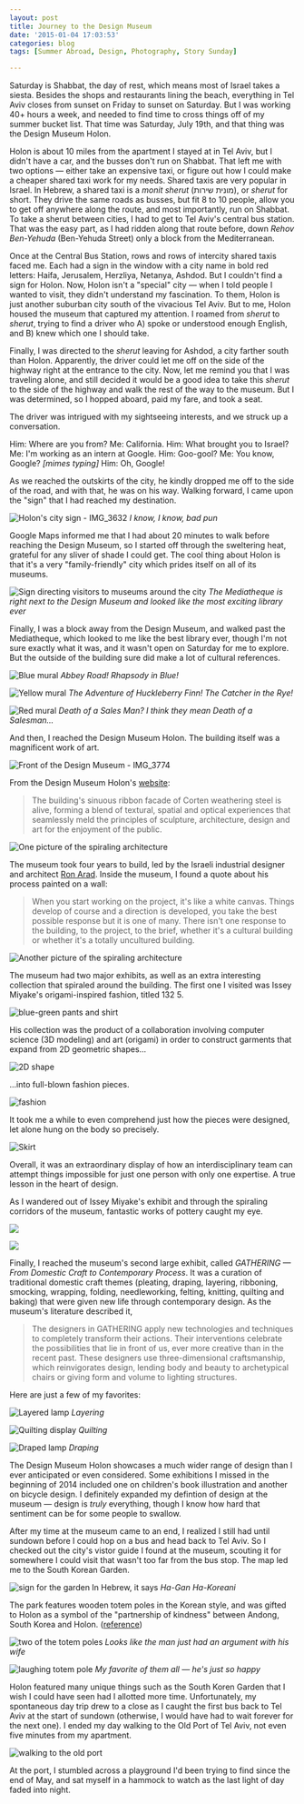```yaml
---
layout: post
title: Journey to the Design Museum
date: '2015-01-04 17:03:53'
categories: blog
tags: [Summer Abroad, Design, Photography, Story Sunday]

---
```


Saturday is Shabbat, the day of rest, which means most of Israel takes a siesta. Besides the shops and restaurants lining the beach, everything in Tel Aviv closes from sunset on Friday to sunset on Saturday. But I was working 40+ hours a week, and needed to find time to cross things off of my summer bucket list. That time was Saturday, July 19th, and that thing was the Design Museum Holon.

Holon is about 10 miles from the apartment I stayed at in Tel Aviv, but I didn't have a car, and the busses don't run on Shabbat. That left me with two options — either take an expensive taxi, or figure out how I could make a cheaper shared taxi work for my needs. Shared taxis are very popular in Israel. In Hebrew, a shared taxi is a *monit sherut* (מונית שירות), or *sherut* for short. They drive the same roads as busses, but fit 8 to 10 people, allow you to get off anywhere along the route, and most importantly, run on Shabbat. To take a sherut between cities, I had to get to Tel Aviv's central bus station. That was the easy part, as I had ridden along that route before, down  *Rehov Ben-Yehuda* (Ben-Yehuda Street) only a block from the Mediterranean. 

Once at the Central Bus Station, rows and rows of intercity shared taxis faced me. Each had a sign in the window with a city name in bold red letters: Haifa, Jerusalem, Herzliya, Netanya, Ashdod. But I couldn't find a sign for Holon. Now, Holon isn't a "special" city — when I told people I wanted to visit, they didn't understand my fascination. To them, Holon is just another suburban city south of the vivacious Tel Aviv. But to me, Holon housed the museum that captured my attention. I roamed from *sherut* to *sherut*, trying to find a driver who A) spoke or understood enough English, and B) knew which one I should take.

Finally, I was directed to the *sherut* leaving for Ashdod, a city farther south than Holon. Apparently, the driver could let me off on the side of the highway right at the entrance to the city. Now, let me remind you that I was traveling alone, and still decided it would be a good idea to take this *sherut* to the side of the highway and walk the rest of the way to the museum. But I was determined, so I hopped aboard, paid my fare, and took a seat.

The driver was intrigued with my sightseeing interests, and we struck up a conversation.

Him: Where are you from?
Me: California.
Him: What brought you to Israel?
Me: I'm working as an intern at Google.
Him: Goo-gool?
Me: You know, Google? *[mimes typing]*
Him: Oh, Google!

As we reached the outskirts of the city, he kindly dropped me off to the side of the road, and with that, he was on his way. Walking forward, I came upon the "sign" that I had reached my destination.

![Holon's city sign - IMG_3632](/content/images/2014/Dec/IMG_3632.jpg)
*I know, I know, bad pun*

Google Maps informed me that I had about 20 minutes to walk before reaching the Design Museum, so I started off through the sweltering heat, grateful for any sliver of shade I could get. The cool thing about Holon is that it's a very "family-friendly" city which prides itself on all of its museums.

![Sign directing visitors to museums around the city](/content/images/2014/Dec/2014-07-19-13-47-38.jpg)
*The Mediatheque is right next to the Design Museum and looked like the most exciting library ever*

Finally, I was a block away from the Design Museum, and walked past the Mediatheque, which looked to me like the best library ever, though I'm not sure exactly what it was, and it wasn't open on Saturday for me to explore. But the outside of the building sure did make a lot of cultural references.

![Blue mural](/content/images/2014/Dec/2014-07-19-14-00-05.jpg)
*Abbey Road! Rhapsody in Blue!*

![Yellow mural](/content/images/2014/Dec/2014-07-19-14-00-33.jpg)
*The Adventure of Huckleberry Finn! The Catcher in the Rye!*

![Red mural](/content/images/2014/Dec/2014-07-19-14-00-57.jpg)
*Death of a Sales Man? I think they mean Death of a Salesman…*

And then, I reached the Design Museum Holon. The building itself was a magnificent work of art.

![Front of the Design Museum - IMG_3774](/content/images/2014/Dec/IMG_3774.jpg)

From the Design Museum Holon's [website](http://www.dmh.org.il/pages/default.aspx?catId=8&PageId=212):

> The building's sinuous ribbon facade of Corten weathering steel is alive, forming a blend of textural, spatial and optical experiences that seamlessly meld the principles of sculpture, architecture, design and art for the enjoyment of the public.

![One picture of the spiraling architecture](/content/images/2014/Dec/IMG_3750.jpg)

The museum took four years to build, led by the Israeli industrial designer and architect [Ron Arad](http://en.wikipedia.org/wiki/Ron_Arad_%28industrial_designer%29). Inside the museum, I found a quote about his process painted on a wall:

> When you start working on the project, it's like a white canvas. Things develop of course and a direction is developed, you take the best possible response but it is one of many. There isn't one response to the building, to the project, to the brief, whether it's a cultural building or whether it's a totally uncultured building.

![Another picture of the spiraling architecture](/content/images/2014/Dec/IMG_3752.jpg)

The museum had two major exhibits, as well as an extra interesting collection that spiraled around the building. The first one I visited was Issey Miyake's origami-inspired fashion, titled 132 5.

![blue-green pants and shirt](/content/images/2015/Jan/IMG_3657.jpg)

His collection was the product of a collaboration involving computer science (3D modeling) and art (origami) in order to construct garments that expand from 2D geometric shapes...

![2D shape](/content/images/2015/Jan/IMG_3762.jpg)

...into full-blown fashion pieces.

![fashion](/content/images/2015/Jan/IMG_3761.jpg)

It took me a while to even comprehend just how the pieces were designed, let alone hung on the body so precisely.

![Skirt](/content/images/2015/Jan/IMG_3659.jpg)

Overall, it was an extraordinary display of how an interdisciplinary team can attempt things impossible for just one person with only one expertise. A true lesson in the heart of design.

As I wandered out of Issey Miyake's exhibit and through the spiraling corridors of the museum, fantastic works of pottery caught my eye.

![](/content/images/2015/Jan/IMG_3669.jpg)

![](/content/images/2015/Jan/IMG_3670.jpg)

Finally, I reached the museum's second large exhibit, called *GATHERING — From Domestic Craft to Contemporary Process*. It was a curation of traditional domestic craft themes (pleating, draping, layering, ribboning, smocking, wrapping, folding, needleworking, felting, knitting, quilting and baking) that were given new life through contemporary design. As the museum's literature described it,

> The designers in GATHERING apply new technologies and techniques to completely transform their actions. Their interventions celebrate the possibilities that lie in front of us, ever more creative than in the recent past. These designers use three-dimensional craftsmanship, which reinvigorates design, lending body and beauty to archetypical chairs or giving form and volume to lighting structures.

Here are just a few of my favorites:

![Layered lamp](/content/images/2015/Jan/IMG_3694.jpg)
*Layering*

![Quilting display](/content/images/2015/Jan/IMG_3700.jpg)
*Quilting*

![Draped lamp](/content/images/2015/Jan/IMG_3728.jpg)
*Draping*

The Design Museum Holon showcases a much wider range of design than I ever anticipated or even considered. Some exhibitions I missed in the beginning of 2014 included one on children's book illustration and another on bicycle design. I definitely expanded my defintion of design at the museum — design is *truly* everything, though I know how hard that sentiment can be for some people to swallow.

After my time at the museum came to an end, I realized I still had until sundown before I could hop on a bus and head back to Tel Aviv. So I checked out the city's vistor guide I found at the museum, scouting it for somewhere I could visit that wasn't too far from the bus stop. The map led me to the South Korean Garden.

![sign for the garden](/content/images/2015/Jan/IMG_3818.jpg)
In Hebrew, it says *Ha-Gan Ha-Koreani*

The park features wooden totem poles in the Korean style, and was gifted to Holon as a symbol of the "partnership of kindness" between Andong, South Korea and Holon. ([reference](http://www.attractions-in-israel.com/tel-aviv-and-center/tel-aviv-parks/south-korean-garden-in-holon-%E2%80%93-korean-totem-poles-and-village-guardians/))

![two of the totem poles](/content/images/2015/Jan/IMG_3841.jpg)
*Looks like the man just had an argument with his wife*

![laughing totem pole](/content/images/2015/Jan/IMG_3848.jpg)
*My favorite of them all — he's just so happy*

Holon featured many unique things such as the South Koren Garden that I wish I could have seen had I allotted more time. Unfortunately, my spontaneous day trip drew to a close as I caught the first bus back to Tel Aviv at the start of sundown (otherwise, I would have had to wait forever for the next one). I ended my day walking to the Old Port of Tel Aviv, not even five minutes from my apartment.

![walking to the old port](/content/images/2015/Jan/IMG_3903.jpg)

At the port, I stumbled across a playground I'd been trying to find since the end of May, and sat myself in a hammock to watch as the last light of  day faded into night.